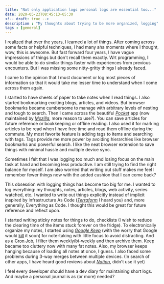 ```yaml
---
title: "Not only application logs personal logs are essential too..."
date: 2020-05-23T08:45:13+05:30
<!-- draft: true -->
description : "My thoughts about trying to be more organized, logging"
tags : [general]
---
```


I realized that over the years, I learned a lot of things. After coming across some facts or helpful techniques, I had many aha moments where I thought, wow, this is awesome. But fast forward four years, I have vague impressions of things but don't recall them exactly. Wrt programming, I would be able to do similar things faster with experiences from previous encounters. But I was missing some nitty-gritty things I already faced.

I came to the opinion that I must document or log most pieces of information so that it would take me lesser time to understand when I come across them again. 

I started to have sheets of paper to take notes when I read things. I also started bookmarking exciting blogs, articles, and videos. But browser bookmarks became cumbersome to manage with arbitrary levels of nesting and tough to search. Then I came across the beautiful *[Pocket](https://getpocket.com/)* app (now maintained by *[Mozilla](https://www.mozilla.org/)*, more reason to use?). You can save articles for future reference or bookkeeping or offline reading. I also used it for marking articles to be read when I have free time and read them offline during the commute. My most favorite feature is adding tags to items and searching with tags. Tags provide me more power by avoiding hierarchies like browser bookmarks and powerful search. I like the neat browser extension to save things with minimal hassle and multiple device sync.

Sometimes I felt that I was logging too much and losing focus on the main task at hand and becoming less productive. I am still trying to find the right balance for myself. I am also worried that writing out stuff makes me feel I remember fewer things now with the added cushion that I can come back?

This obsession with logging things has become too big for me. I wanted to log everything:  my thoughts, notes, articles, blogs, web activity, series watched, etc. I wanted to write out things explicitly instead of implicit inspired by Infrastructure As Code (*[Terraform](https://www.terraform.io/)* I heard you) and, more generally, Everything as Code. I thought this would be great for future reference and reflect upon.

I started writing sticky notes for things to do, checklists (I wish to reduce the clearing time of the items stuck forever on the fridge). To electronically organize my notes, I started using *[Google Keep](https://www.google.com/keep/)* (with the worry that Google would [kill](https://killedbygoogle.com/) it soon) for note-taking with little focus to avoid distracting. And as a [Cron Job](https://en.wikipedia.org/wiki/Cron), I filter them weekly/bi-weekly and then archive them. Keep became too cluttery now with many fat notes. Also, my browser keeps hanging because of loading all notes at once, I guess.  I also faced some problems during 3-way merges between multiple devices. (In search of other apps, I have heard good reviews about *[Notion](https://www.notion.so/)*, didn't use it yet)

I feel every developer should have a dev diary for maintaining short logs. And maybe a personal journal is as (or more) needed?